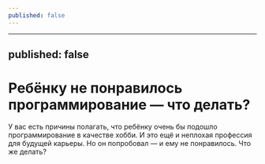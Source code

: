 ```yaml
---
published: false
---
```

---
published: false
---

# Ребёнку не понравилось программирование — что делать?

У вас есть причины полагать, что ребёнку очень бы подошло программирование в качестве хобби. И это ещё и неплохая профессия для будущей карьеры. Но он попробовал — и ему не понравилось. Что же делать?
